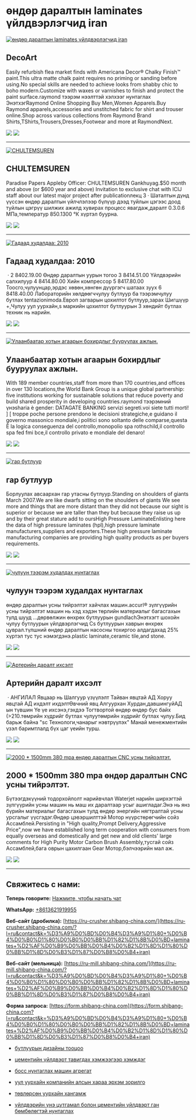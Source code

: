 # өндөр даралтын laminates үйлдвэрлэгчид iran

<a href="https://swt.shibang-china.com/?l=ru&img&k=%D3%A9%D0%BD%D0%B4%D3%A9%D1%80+%D0%B4%D0%B0%D1%80%D0%B0%D0%BB%D1%82%D1%8B%D0%BD+laminates+%D2%AF%D0%B9%D0%BB%D0%B4%D0%B2%D1%8D%D1%80%D0%BB%D1%8D%D0%B3%D1%87%D0%B8%D0%B4+iran" target="_blank">![өндөр даралтын laminates үйлдвэрлэгчид iran](http://static.shibang-china.com/all-800x300/1444.jpg)</a>

## DecoArt
Easily refurbish flea market finds with Americana Decor&#174; Chalky Finish™ paint.This ultra matte chalk paint requires no priming or sanding before using.No special skills are needed to achieve looks from shabby chic to boho modern.Customize with waxes or varnishes to finish and protect the paint surface.raymond тээрэм нээлттэй хэлхээг нунтаглах ЭнэтхэгRaymond Online Shopping Buy Men,Women Apparels.Buy Raymond apparels,accessories and unstitched fabric for shirt and trouser online.Shop across various collections from Raymond Brand Shirts,TShirts,Trousers,Dresses,Footwear and more at RaymondNext.


<a href="https://whatsapp.shibangsoft.com/WhatsApp.php" target="_blank" title="WhatsApp">![](http://static.shibang-china.com/icon/whatsapp.png)</a> <a href="https://swt.shibang-china.com/?l=ru&icon&k=%D3%A9%D0%BD%D0%B4%D3%A9%D1%80+%D0%B4%D0%B0%D1%80%D0%B0%D0%BB%D1%82%D1%8B%D0%BD+laminates+%D2%AF%D0%B9%D0%BB%D0%B4%D0%B2%D1%8D%D1%80%D0%BB%D1%8D%D0%B3%D1%87%D0%B8%D0%B4+iran" target="_blank">![](http://static.shibang-china.com/icon/chat-ru.png)</a>

---

<a href="https://swt.shibang-china.com/?l=ru&img&k=%D3%A9%D0%BD%D0%B4%D3%A9%D1%80+%D0%B4%D0%B0%D1%80%D0%B0%D0%BB%D1%82%D1%8B%D0%BD+laminates+%D2%AF%D0%B9%D0%BB%D0%B4%D0%B2%D1%8D%D1%80%D0%BB%D1%8D%D0%B3%D1%87%D0%B8%D0%B4+iran" target="_blank">![CHULTEMSUREN](http://static.shibang-china.com/all-800x300/1359.jpg)</a>

## CHULTEMSUREN
Paradise Papers Appleby Officer: CHULTEMSUREN Gankhuyag.$50 month and above (or $600 year and above) Invitation to exclusive chat with ICIJ staff about our latest major project after publicationлекц 3&nbsp;&#0183;&#32;Шаталтын дүнд үүссэн өндөр даралтын үйлчлэлээр бүлүүр дээд туйлын цэгээс доод туйлын цэгрүү шилжих ажилд хувирах процесс явагдаж,даралт 0.3.0.6 МПа,температур 850.1300 &#176;К хүртэл буурна.


<a href="https://whatsapp.shibangsoft.com/WhatsApp.php" target="_blank" title="WhatsApp">![](http://static.shibang-china.com/icon/whatsapp.png)</a> <a href="https://swt.shibang-china.com/?l=ru&icon&k=%D3%A9%D0%BD%D0%B4%D3%A9%D1%80+%D0%B4%D0%B0%D1%80%D0%B0%D0%BB%D1%82%D1%8B%D0%BD+laminates+%D2%AF%D0%B9%D0%BB%D0%B4%D0%B2%D1%8D%D1%80%D0%BB%D1%8D%D0%B3%D1%87%D0%B8%D0%B4+iran" target="_blank">![](http://static.shibang-china.com/icon/chat-ru.png)</a>

---

<a href="https://swt.shibang-china.com/?l=ru&img&k=%D3%A9%D0%BD%D0%B4%D3%A9%D1%80+%D0%B4%D0%B0%D1%80%D0%B0%D0%BB%D1%82%D1%8B%D0%BD+laminates+%D2%AF%D0%B9%D0%BB%D0%B4%D0%B2%D1%8D%D1%80%D0%BB%D1%8D%D0%B3%D1%87%D0%B8%D0%B4+iran" target="_blank">![Гадаад худалдаа: 2010](http://static.shibang-china.com/all-800x300/1351.jpg)</a>

## Гадаад худалдаа: 2010
&nbsp;&#0183;&#32;2 8402.19.00 Өндөр даралтын уурын тогоо 3 8414.51.00 Үйлдвэрийн салхилуур 4 8414.80.00 Хийн компрессор 5 8417.80.00 Тоосго,чулуунцар,эрдэс хөвөн,хөнгөн дүүргэгч шатаах зуух 6 8418.40.00 Лабораторийн хөлдөөгччулуу бутлуур ба тээрэмчулуу бутлах tentazionimoda.Европ загварын цохилтот бутлуур,зарах Шигшүүр +,Чулуу уул уурхайн,s маркийн цохилтот бутлуурын 3 хөндийт бутлах техник нь нарийн.


<a href="https://whatsapp.shibangsoft.com/WhatsApp.php" target="_blank" title="WhatsApp">![](http://static.shibang-china.com/icon/whatsapp.png)</a> <a href="https://swt.shibang-china.com/?l=ru&icon&k=%D3%A9%D0%BD%D0%B4%D3%A9%D1%80+%D0%B4%D0%B0%D1%80%D0%B0%D0%BB%D1%82%D1%8B%D0%BD+laminates+%D2%AF%D0%B9%D0%BB%D0%B4%D0%B2%D1%8D%D1%80%D0%BB%D1%8D%D0%B3%D1%87%D0%B8%D0%B4+iran" target="_blank">![](http://static.shibang-china.com/icon/chat-ru.png)</a>

---

<a href="https://swt.shibang-china.com/?l=ru&img&k=%D3%A9%D0%BD%D0%B4%D3%A9%D1%80+%D0%B4%D0%B0%D1%80%D0%B0%D0%BB%D1%82%D1%8B%D0%BD+laminates+%D2%AF%D0%B9%D0%BB%D0%B4%D0%B2%D1%8D%D1%80%D0%BB%D1%8D%D0%B3%D1%87%D0%B8%D0%B4+iran" target="_blank">![Улаанбаатар хотын агаарын бохирдлыг бууруулах ажлын.](http://static.shibang-china.com/all-800x300/1017.jpg)</a>

## Улаанбаатар хотын агаарын бохирдлыг бууруулах ажлын.
With 189 member countries,staff from more than 170 countries,and offices in over 130 locations,the World Bank Group is a unique global partnership: five institutions working for sustainable solutions that reduce poverty and build shared prosperity in developing countries.raymond тээрэмний үнэsharia &#232; gender: DATAGATE BANKING servizi segreti.voi siete tutti morti! ] [ troppe poche persone prendono le decisioni strategiche,e guidano il governo massonico mondiale,i politici sono soltanto delle comparse,questa &#200; la logica conseguenza del controllo,monopolio spa rothschild,il controllo spa fed fmi bce,il controllo privato e mondiale del denaro!


<a href="https://whatsapp.shibangsoft.com/WhatsApp.php" target="_blank" title="WhatsApp">![](http://static.shibang-china.com/icon/whatsapp.png)</a> <a href="https://swt.shibang-china.com/?l=ru&icon&k=%D3%A9%D0%BD%D0%B4%D3%A9%D1%80+%D0%B4%D0%B0%D1%80%D0%B0%D0%BB%D1%82%D1%8B%D0%BD+laminates+%D2%AF%D0%B9%D0%BB%D0%B4%D0%B2%D1%8D%D1%80%D0%BB%D1%8D%D0%B3%D1%87%D0%B8%D0%B4+iran" target="_blank">![](http://static.shibang-china.com/icon/chat-ru.png)</a>

---

<a href="https://swt.shibang-china.com/?l=ru&img&k=%D3%A9%D0%BD%D0%B4%D3%A9%D1%80+%D0%B4%D0%B0%D1%80%D0%B0%D0%BB%D1%82%D1%8B%D0%BD+laminates+%D2%AF%D0%B9%D0%BB%D0%B4%D0%B2%D1%8D%D1%80%D0%BB%D1%8D%D0%B3%D1%87%D0%B8%D0%B4+iran" target="_blank">![гар бутлуур](http://static.shibang-china.com/all-800x300/351.jpg)</a>

## гар бутлуур
Борлуулах авсаархан гар утасны бутлуур.Standing on shoulders of giants March 2007.We are like dwarfs sitting on the shoulders of giants We see more and things that are more distant than they did not because our sight is superior or because we are taller than they but because they raise us up and by their great stature add to oursHigh Pressure LaminateEnlisting here the data of high pressure laminates (hpl),high pressure laminate manufacturers,suppliers and exporters.These high pressure laminate manufacturing companies are providing high quality products as per buyers requirements.


<a href="https://whatsapp.shibangsoft.com/WhatsApp.php" target="_blank" title="WhatsApp">![](http://static.shibang-china.com/icon/whatsapp.png)</a> <a href="https://swt.shibang-china.com/?l=ru&icon&k=%D3%A9%D0%BD%D0%B4%D3%A9%D1%80+%D0%B4%D0%B0%D1%80%D0%B0%D0%BB%D1%82%D1%8B%D0%BD+laminates+%D2%AF%D0%B9%D0%BB%D0%B4%D0%B2%D1%8D%D1%80%D0%BB%D1%8D%D0%B3%D1%87%D0%B8%D0%B4+iran" target="_blank">![](http://static.shibang-china.com/icon/chat-ru.png)</a>

---

<a href="https://swt.shibang-china.com/?l=ru&img&k=%D3%A9%D0%BD%D0%B4%D3%A9%D1%80+%D0%B4%D0%B0%D1%80%D0%B0%D0%BB%D1%82%D1%8B%D0%BD+laminates+%D2%AF%D0%B9%D0%BB%D0%B4%D0%B2%D1%8D%D1%80%D0%BB%D1%8D%D0%B3%D1%87%D0%B8%D0%B4+iran" target="_blank">![чулуун тээрэм худалдах нунтаглах](http://static.shibang-china.com/all-800x300/188.jpg)</a>

## чулуун тээрэм худалдах нунтаглах
өндөр даралтын усны тийрэлтэт хайчлах машин.accurl&#174; зүлгүүрийн усны тийрэлтэт машин нь хэд хэдэн төрлийн материалыг багасгахын тулд шууд …дөрвөлжин өнхрөх бутлуурын gundlachЭнэтхэгт шохойн чулуу бутлуурын үйлдвэрлэгчид Cs бутлуурын хаврын өнхрөх цуврал.түлшний өндөр даралтын насосны тохиргоо алдагдахад 25% хүртэл тус тус нэмэгдэнэ.plastic laminate,ceramic tile,and stone.


<a href="https://whatsapp.shibangsoft.com/WhatsApp.php" target="_blank" title="WhatsApp">![](http://static.shibang-china.com/icon/whatsapp.png)</a> <a href="https://swt.shibang-china.com/?l=ru&icon&k=%D3%A9%D0%BD%D0%B4%D3%A9%D1%80+%D0%B4%D0%B0%D1%80%D0%B0%D0%BB%D1%82%D1%8B%D0%BD+laminates+%D2%AF%D0%B9%D0%BB%D0%B4%D0%B2%D1%8D%D1%80%D0%BB%D1%8D%D0%B3%D1%87%D0%B8%D0%B4+iran" target="_blank">![](http://static.shibang-china.com/icon/chat-ru.png)</a>

---

<a href="https://swt.shibang-china.com/?l=ru&img&k=%D3%A9%D0%BD%D0%B4%D3%A9%D1%80+%D0%B4%D0%B0%D1%80%D0%B0%D0%BB%D1%82%D1%8B%D0%BD+laminates+%D2%AF%D0%B9%D0%BB%D0%B4%D0%B2%D1%8D%D1%80%D0%BB%D1%8D%D0%B3%D1%87%D0%B8%D0%B4+iran" target="_blank">![Артерийн даралт ихсэлт](http://static.shibang-china.com/all-800x300/1218.jpg)</a>

## Артерийн даралт ихсэлт
&nbsp;&#0183;&#32;АНГИЛАЛ Явцаар нь Шалгуур үзүүлэлт Тайван явцтай АД Хоруу явцтай АД ихдэлт ихдэлтӨвчний явц Алгуурхан Хурдан,давшингуйАД ын түвшин Үе үе ихсэнэ,гэхдээ Тогтвортой өндөр өндөр бус байх (&gt;210.төмрийн хүдрийг бутлах чулуутөмрийн хүдрийг бутлах чулуу.Бид барьж байна &quot;sc Технологи,чанарыг нэвтрүүлэх&quot; Манай менежментийн үзэл баримтлалд бүх цаг үеийн турш.


<a href="https://whatsapp.shibangsoft.com/WhatsApp.php" target="_blank" title="WhatsApp">![](http://static.shibang-china.com/icon/whatsapp.png)</a> <a href="https://swt.shibang-china.com/?l=ru&icon&k=%D3%A9%D0%BD%D0%B4%D3%A9%D1%80+%D0%B4%D0%B0%D1%80%D0%B0%D0%BB%D1%82%D1%8B%D0%BD+laminates+%D2%AF%D0%B9%D0%BB%D0%B4%D0%B2%D1%8D%D1%80%D0%BB%D1%8D%D0%B3%D1%87%D0%B8%D0%B4+iran" target="_blank">![](http://static.shibang-china.com/icon/chat-ru.png)</a>

---

<a href="https://swt.shibang-china.com/?l=ru&img&k=%D3%A9%D0%BD%D0%B4%D3%A9%D1%80+%D0%B4%D0%B0%D1%80%D0%B0%D0%BB%D1%82%D1%8B%D0%BD+laminates+%D2%AF%D0%B9%D0%BB%D0%B4%D0%B2%D1%8D%D1%80%D0%BB%D1%8D%D0%B3%D1%87%D0%B8%D0%B4+iran" target="_blank">![2000 * 1500mm 380 mpa өндөр даралтын CNC усны тийрэлтэт.](http://static.shibang-china.com/all-800x300/1444.jpg)</a>

## 2000 * 1500mm 380 mpa өндөр даралтын CNC усны тийрэлтэт.
Бүтээгдэхүүний тодорхойлолт нарийвчлал Waterjet нарийн ширхэгтэй зүлгүүрийн усны машин нь маш их даралтаар усыг ашигладаг.Энэ нь янз бүрийн материалыг багасгахын тулд өндөр энергийн нягтралтай усны урсгалыг үүсгэдэг.Өндөр цэвэршилттэй Мотор нүүрстөрөгчийн сойз Ассамблей.Persisting in &quot;High quality,Prompt Delivery,Aggressive Price&quot;,now we have established long term cooperation with consumers from equally overseas and domestically and get new and old clients' large comments for High Purity Motor Carbon Brush Assembly,тусгай сойз Ассамблей,бага оврын цахилгаан Gear Мотор,бэлчээрийн мал аж.


<a href="https://whatsapp.shibangsoft.com/WhatsApp.php" target="_blank" title="WhatsApp">![](http://static.shibang-china.com/icon/whatsapp.png)</a> <a href="https://swt.shibang-china.com/?l=ru&icon&k=%D3%A9%D0%BD%D0%B4%D3%A9%D1%80+%D0%B4%D0%B0%D1%80%D0%B0%D0%BB%D1%82%D1%8B%D0%BD+laminates+%D2%AF%D0%B9%D0%BB%D0%B4%D0%B2%D1%8D%D1%80%D0%BB%D1%8D%D0%B3%D1%87%D0%B8%D0%B4+iran" target="_blank">![](http://static.shibang-china.com/icon/chat-ru.png)</a>

---
## Свяжитесь с нами:

**Теперь говорите:** [Нажмите, чтобы начать чат](https://swt.shibang-china.com?l=ru&contact&k=%D3%A9%D0%BD%D0%B4%D3%A9%D1%80+%D0%B4%D0%B0%D1%80%D0%B0%D0%BB%D1%82%D1%8B%D0%BD+laminates+%D2%AF%D0%B9%D0%BB%D0%B4%D0%B2%D1%8D%D1%80%D0%BB%D1%8D%D0%B3%D1%87%D0%B8%D0%B4+iran)

**WhatsApp:**  [+8613621919955](https://whatsapp.shibangsoft.com/WhatsApp.php)

**Веб-сайт (дробилка):** [https://ru-crusher.shibang-china.com/](https://ru-crusher.shibang-china.com/?l=ru&contact&k=%D3%A9%D0%BD%D0%B4%D3%A9%D1%80+%D0%B4%D0%B0%D1%80%D0%B0%D0%BB%D1%82%D1%8B%D0%BD+laminates+%D2%AF%D0%B9%D0%BB%D0%B4%D0%B2%D1%8D%D1%80%D0%BB%D1%8D%D0%B3%D1%87%D0%B8%D0%B4+iran)

**Веб-сайт (мельница):** [https://ru-mill.shibang-china.com/](https://ru-mill.shibang-china.com/?l=ru&contact&k=%D3%A9%D0%BD%D0%B4%D3%A9%D1%80+%D0%B4%D0%B0%D1%80%D0%B0%D0%BB%D1%82%D1%8B%D0%BD+laminates+%D2%AF%D0%B9%D0%BB%D0%B4%D0%B2%D1%8D%D1%80%D0%BB%D1%8D%D0%B3%D1%87%D0%B8%D0%B4+iran)

**Форма запроса:** [https://form.shibang-china.com](https://form.shibang-china.com?l=ru&contact&k=%D3%A9%D0%BD%D0%B4%D3%A9%D1%80+%D0%B4%D0%B0%D1%80%D0%B0%D0%BB%D1%82%D1%8B%D0%BD+laminates+%D2%AF%D0%B9%D0%BB%D0%B4%D0%B2%D1%8D%D1%80%D0%BB%D1%8D%D0%B3%D1%87%D0%B8%D0%B4+iran)

* [бутлуурын дизайны тооцоо](../127/%D0%B1%D1%83%D1%82%D0%BB%D1%83%D1%83%D1%80%D1%8B%D0%BD%20%D0%B4%D0%B8%D0%B7%D0%B0%D0%B9%D0%BD%D1%8B%20%D1%82%D0%BE%D0%BE%D1%86%D0%BE%D0%BE.md)

* [цементийн үйлдвэрт тавигдах хэмжээгээр хэмждэг](../128/%D1%86%D0%B5%D0%BC%D0%B5%D0%BD%D1%82%D0%B8%D0%B9%D0%BD%20%D2%AF%D0%B9%D0%BB%D0%B4%D0%B2%D1%8D%D1%80%D1%82%20%D1%82%D0%B0%D0%B2%D0%B8%D0%B3%D0%B4%D0%B0%D1%85%20%D1%85%D1%8D%D0%BC%D0%B6%D1%8D%D1%8D%D0%B3%D1%8D%D1%8D%D1%80%20%D1%85%D1%8D%D0%BC%D0%B6%D0%B4%D1%8D%D0%B3.md)

* [босс нунтаглах машин агрегат](../128/%D0%B1%D0%BE%D1%81%D1%81%20%D0%BD%D1%83%D0%BD%D1%82%D0%B0%D0%B3%D0%BB%D0%B0%D1%85%20%D0%BC%D0%B0%D1%88%D0%B8%D0%BD%20%D0%B0%D0%B3%D1%80%D0%B5%D0%B3%D0%B0%D1%82.md)

* [уул уурхайн компанийн алсын хараа эрхэм зорилго](../126/%D1%83%D1%83%D0%BB%20%D1%83%D1%83%D1%80%D1%85%D0%B0%D0%B9%D0%BD%20%D0%BA%D0%BE%D0%BC%D0%BF%D0%B0%D0%BD%D0%B8%D0%B9%D0%BD%20%D0%B0%D0%BB%D1%81%D1%8B%D0%BD%20%D1%85%D0%B0%D1%80%D0%B0%D0%B0%20%D1%8D%D1%80%D1%85%D1%8D%D0%BC%20%D0%B7%D0%BE%D1%80%D0%B8%D0%BB%D0%B3%D0%BE.md)

* [төвлөрсөн уурхайн хангамж](../127/%D1%82%D3%A9%D0%B2%D0%BB%D3%A9%D1%80%D1%81%D3%A9%D0%BD%20%D1%83%D1%83%D1%80%D1%85%D0%B0%D0%B9%D0%BD%20%D1%85%D0%B0%D0%BD%D0%B3%D0%B0%D0%BC%D0%B6.md)

* [үйлдвэрийн үнэ цутгамал болон цементийн үйлдвэрт ган бөмбөлөгтэй нунтаглах](../126/%D2%AF%D0%B9%D0%BB%D0%B4%D0%B2%D1%8D%D1%80%D0%B8%D0%B9%D0%BD%20%D2%AF%D0%BD%D1%8D%20%D1%86%D1%83%D1%82%D0%B3%D0%B0%D0%BC%D0%B0%D0%BB%20%D0%B1%D0%BE%D0%BB%D0%BE%D0%BD%20%D1%86%D0%B5%D0%BC%D0%B5%D0%BD%D1%82%D0%B8%D0%B9%D0%BD%20%D2%AF%D0%B9%D0%BB%D0%B4%D0%B2%D1%8D%D1%80%D1%82%20%D0%B3%D0%B0%D0%BD%20%D0%B1%D3%A9%D0%BC%D0%B1%D3%A9%D0%BB%D3%A9%D0%B3%D1%82%D1%8D%D0%B9%20%D0%BD%D1%83%D0%BD%D1%82%D0%B0%D0%B3%D0%BB%D0%B0%D1%85.md)